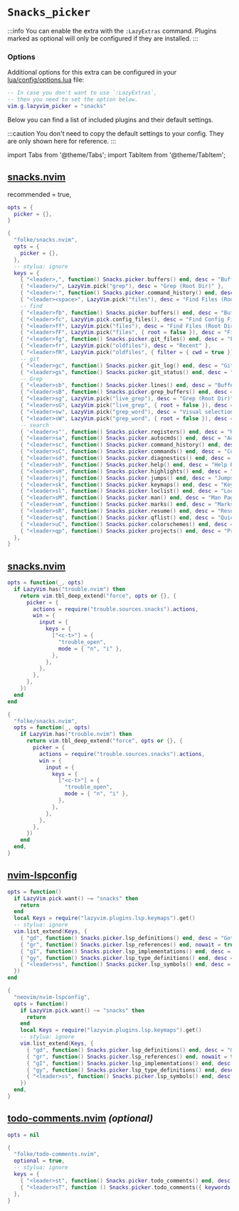 # `Snacks_picker`

<!-- plugins:start -->

:::info
You can enable the extra with the `:LazyExtras` command.
Plugins marked as optional will only be configured if they are installed.
:::

### Options

Additional options for this extra can be configured in your [lua/config/options.lua](/configuration/general#options) file:

```lua title="lua/config/options.lua"
-- In case you don't want to use `:LazyExtras`,
-- then you need to set the option below.
vim.g.lazyvim_picker = "snacks"
```

Below you can find a list of included plugins and their default settings.

:::caution
You don't need to copy the default settings to your config.
They are only shown here for reference.
:::

import Tabs from '@theme/Tabs';
import TabItem from '@theme/TabItem';

## [snacks.nvim](https://github.com/folke/snacks.nvim)

 recommended = true,


<Tabs>

<TabItem value="opts" label="Options">

```lua
opts = {
  picker = {},
}
```

</TabItem>


<TabItem value="code" label="Full Spec">

```lua
{
  "folke/snacks.nvim",
  opts = {
    picker = {},
  },
  -- stylua: ignore
  keys = {
    { "<leader>,", function() Snacks.picker.buffers() end, desc = "Buffers" },
    { "<leader>/", LazyVim.pick("grep"), desc = "Grep (Root Dir)" },
    { "<leader>:", function() Snacks.picker.command_history() end, desc = "Command History" },
    { "<leader><space>", LazyVim.pick("files"), desc = "Find Files (Root Dir)" },
    -- find
    { "<leader>fb", function() Snacks.picker.buffers() end, desc = "Buffers" },
    { "<leader>fc", LazyVim.pick.config_files(), desc = "Find Config File" },
    { "<leader>ff", LazyVim.pick("files"), desc = "Find Files (Root Dir)" },
    { "<leader>fF", LazyVim.pick("files", { root = false }), desc = "Find Files (cwd)" },
    { "<leader>fg", function() Snacks.picker.git_files() end, desc = "Find Files (git-files)" },
    { "<leader>fr", LazyVim.pick("oldfiles"), desc = "Recent" },
    { "<leader>fR", LazyVim.pick("oldfiles", { filter = { cwd = true }}), desc = "Recent (cwd)" },
    -- git
    { "<leader>gc", function() Snacks.picker.git_log() end, desc = "Git Log" },
    { "<leader>gs", function() Snacks.picker.git_status() end, desc = "Git Status" },
    -- Grep
    { "<leader>sb", function() Snacks.picker.lines() end, desc = "Buffer Lines" },
    { "<leader>sB", function() Snacks.picker.grep_buffers() end, desc = "Grep Open Buffers" },
    { "<leader>sg", LazyVim.pick("live_grep"), desc = "Grep (Root Dir)" },
    { "<leader>sG", LazyVim.pick("live_grep", { root = false }), desc = "Grep (cwd)" },
    { "<leader>sw", LazyVim.pick("grep_word"), desc = "Visual selection or word (Root Dir)", mode = { "n", "x" } },
    { "<leader>sW", LazyVim.pick("grep_word", { root = false }), desc = "Visual selection or word (cwd)", mode = { "n", "x" } },
    -- search
    { '<leader>s"', function() Snacks.picker.registers() end, desc = "Registers" },
    { "<leader>sa", function() Snacks.picker.autocmds() end, desc = "Autocmds" },
    { "<leader>sc", function() Snacks.picker.command_history() end, desc = "Command History" },
    { "<leader>sC", function() Snacks.picker.commands() end, desc = "Commands" },
    { "<leader>sd", function() Snacks.picker.diagnostics() end, desc = "Diagnostics" },
    { "<leader>sh", function() Snacks.picker.help() end, desc = "Help Pages" },
    { "<leader>sH", function() Snacks.picker.highlights() end, desc = "Highlights" },
    { "<leader>sj", function() Snacks.picker.jumps() end, desc = "Jumps" },
    { "<leader>sk", function() Snacks.picker.keymaps() end, desc = "Keymaps" },
    { "<leader>sl", function() Snacks.picker.loclist() end, desc = "Location List" },
    { "<leader>sM", function() Snacks.picker.man() end, desc = "Man Pages" },
    { "<leader>sm", function() Snacks.picker.marks() end, desc = "Marks" },
    { "<leader>sR", function() Snacks.picker.resume() end, desc = "Resume" },
    { "<leader>sq", function() Snacks.picker.qflist() end, desc = "Quickfix List" },
    { "<leader>uC", function() Snacks.picker.colorschemes() end, desc = "Colorschemes" },
    { "<leader>qp", function() Snacks.picker.projects() end, desc = "Projects" },
  },
}
```

</TabItem>

</Tabs>

## [snacks.nvim](https://github.com/folke/snacks.nvim)

<Tabs>

<TabItem value="opts" label="Options">

```lua
opts = function(_, opts)
  if LazyVim.has("trouble.nvim") then
    return vim.tbl_deep_extend("force", opts or {}, {
      picker = {
        actions = require("trouble.sources.snacks").actions,
        win = {
          input = {
            keys = {
              ["<c-t>"] = {
                "trouble_open",
                mode = { "n", "i" },
              },
            },
          },
        },
      },
    })
  end
end
```

</TabItem>


<TabItem value="code" label="Full Spec">

```lua
{
  "folke/snacks.nvim",
  opts = function(_, opts)
    if LazyVim.has("trouble.nvim") then
      return vim.tbl_deep_extend("force", opts or {}, {
        picker = {
          actions = require("trouble.sources.snacks").actions,
          win = {
            input = {
              keys = {
                ["<c-t>"] = {
                  "trouble_open",
                  mode = { "n", "i" },
                },
              },
            },
          },
        },
      })
    end
  end,
}
```

</TabItem>

</Tabs>

## [nvim-lspconfig](https://github.com/neovim/nvim-lspconfig)

<Tabs>

<TabItem value="opts" label="Options">

```lua
opts = function()
  if LazyVim.pick.want() ~= "snacks" then
    return
  end
  local Keys = require("lazyvim.plugins.lsp.keymaps").get()
  -- stylua: ignore
  vim.list_extend(Keys, {
    { "gd", function() Snacks.picker.lsp_definitions() end, desc = "Goto Definition", has = "definition" },
    { "gr", function() Snacks.picker.lsp_references() end, nowait = true, desc = "References" },
    { "gI", function() Snacks.picker.lsp_implementations() end, desc = "Goto Implementation" },
    { "gy", function() Snacks.picker.lsp_type_definitions() end, desc = "Goto T[y]pe Definition" },
    { "<leader>ss", function() Snacks.picker.lsp_symbols() end, desc = "LSP Symbols", has = "documentSymbol" },
  })
end
```

</TabItem>


<TabItem value="code" label="Full Spec">

```lua
{
  "neovim/nvim-lspconfig",
  opts = function()
    if LazyVim.pick.want() ~= "snacks" then
      return
    end
    local Keys = require("lazyvim.plugins.lsp.keymaps").get()
    -- stylua: ignore
    vim.list_extend(Keys, {
      { "gd", function() Snacks.picker.lsp_definitions() end, desc = "Goto Definition", has = "definition" },
      { "gr", function() Snacks.picker.lsp_references() end, nowait = true, desc = "References" },
      { "gI", function() Snacks.picker.lsp_implementations() end, desc = "Goto Implementation" },
      { "gy", function() Snacks.picker.lsp_type_definitions() end, desc = "Goto T[y]pe Definition" },
      { "<leader>ss", function() Snacks.picker.lsp_symbols() end, desc = "LSP Symbols", has = "documentSymbol" },
    })
  end,
}
```

</TabItem>

</Tabs>

## [todo-comments.nvim](https://github.com/folke/todo-comments.nvim) _(optional)_

<Tabs>

<TabItem value="opts" label="Options">

```lua
opts = nil
```

</TabItem>


<TabItem value="code" label="Full Spec">

```lua
{
  "folke/todo-comments.nvim",
  optional = true,
  -- stylua: ignore
  keys = {
    { "<leader>st", function() Snacks.picker.todo_comments() end, desc = "Todo" },
    { "<leader>sT", function () Snacks.picker.todo_comments({ keywords = { "TODO", "FIX", "FIXME" } }) end, desc = "Todo/Fix/Fixme" },
  },
}
```

</TabItem>

</Tabs>

<!-- plugins:end -->
